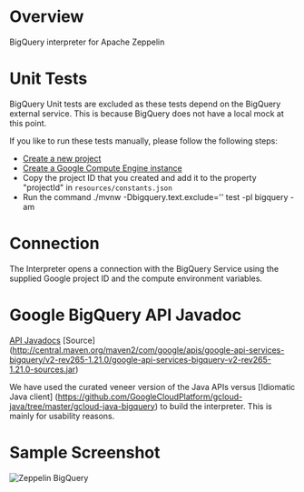 # Overview
BigQuery interpreter for Apache Zeppelin

# Unit Tests
BigQuery Unit tests are excluded as these tests depend on the BigQuery external service. This is because BigQuery does not have a local mock at this point.

If you like to run these tests manually, please follow the following steps:
* [Create a new project](https://support.google.com/cloud/answer/6251787?hl=en)
* [Create a Google Compute Engine instance](https://cloud.google.com/compute/docs/instances/create-start-instance)
* Copy the project ID that you created and add it to the property "projectId" in `resources/constants.json`
* Run the command ./mvnw <options> -Dbigquery.text.exclude='' test -pl bigquery -am

# Connection
The Interpreter opens a connection with the BigQuery Service using the supplied Google project ID and the compute environment variables.

# Google BigQuery API Javadoc
[API Javadocs](https://developers.google.com/resources/api-libraries/documentation/bigquery/v2/java/latest/)
[Source] (http://central.maven.org/maven2/com/google/apis/google-api-services-bigquery/v2-rev265-1.21.0/google-api-services-bigquery-v2-rev265-1.21.0-sources.jar)

We have used the curated veneer version of the Java APIs versus [Idiomatic Java client] (https://github.com/GoogleCloudPlatform/gcloud-java/tree/master/gcloud-java-bigquery) to build the interpreter. This is mainly for usability reasons.

# Sample Screenshot

![Zeppelin BigQuery](https://cloud.githubusercontent.com/assets/10060731/16938817/b9213ea0-4db6-11e6-8c3b-8149a0bdf874.png)
